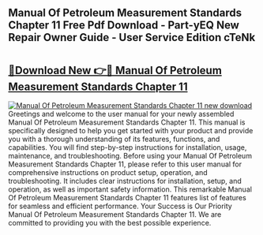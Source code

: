 ## Manual Of Petroleum Measurement Standards Chapter 11 Free Pdf Download - Part-yEQ New Repair Owner Guide - User Service Edition cTeNk

# <h2><a href="http://bc81963.oget.top/?id=Manual+Of+Petroleum+Measurement+Standards+Chapter+11">🔗Download New 👉🔴 Manual Of Petroleum Measurement Standards Chapter 11</a></h2>

[![Manual Of Petroleum Measurement Standards Chapter 11 new download](https://i.imgur.com/5g1atiW.png)](http://bc81963.oget.top/?id=Manual+Of+Petroleum+Measurement+Standards+Chapter+11)
Greetings and welcome to the user manual for your newly assembled Manual Of Petroleum Measurement Standards Chapter 11. This manual is specifically designed to help you get started with your product and provide you with a thorough understanding of its features, functions, and capabilities. You will find step-by-step instructions for installation, usage, maintenance, and troubleshooting. Before using your Manual Of Petroleum Measurement Standards Chapter 11, please refer to this user manual for comprehensive instructions on product setup, operation, and troubleshooting. It includes clear instructions for installation, setup, and operation, as well as important safety information. This remarkable Manual Of Petroleum Measurement Standards Chapter 11 features list of features for seamless and efficient performance. Your Success is Our Priority Manual Of Petroleum Measurement Standards Chapter 11. We are committed to providing you with the best possible experience.
